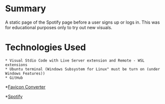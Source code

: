 # Summary
A static page of the Spotify page before a user signs up or logs in. This was for educational purposes only to try out new visuals. 


# Technologies Used
    * Visual Stdio Code with Live Server extension and Remote - WSL extensions
    * Ubuntu terminal (Windows Subsystem for Linux" must be turn on (under Windows Features))
    * GitHub

*[Favicon Converter](https://favicon.io/favicon-converter/)

*[Spotify](https://www.spotify.com/us/)